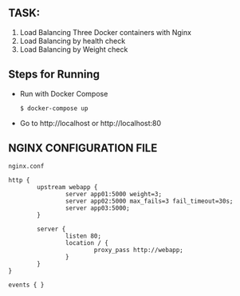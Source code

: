 ## TASK: 

01. Load Balancing Three Docker containers with Nginx
02. Load Balancing by health check
03. Load Balancing by Weight check

## Steps for Running

- Run with Docker Compose
    ```
    $ docker-compose up
    ```

- Go to http://localhost or http://localhost:80

## NGINX CONFIGURATION FILE

```
nginx.conf
```

```
http {
        upstream webapp {
                server app01:5000 weight=3;
                server app02:5000 max_fails=3 fail_timeout=30s;
                server app03:5000;
        }

        server {
                listen 80;
                location / {
                        proxy_pass http://webapp;
                }
        }
}

events { }
```
